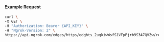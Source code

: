 <!-- Code generated for API Clients. DO NOT EDIT. -->

#### Example Request

```bash
curl \
-X GET \
-H "Authorization: Bearer {API_KEY}" \
-H "Ngrok-Version: 2" \
https://api.ngrok.com/edges/https/edghts_2uqkiwWsfS1VFpPjrb9S3A7QVZw/routes/edghtsrt_2uqkj0BsHCM96UI809uNklL9T6G/traffic_policy
```

